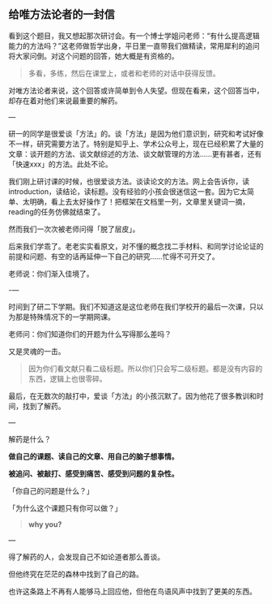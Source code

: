 ## 给唯方法论者的一封信

看到这个题目，我又想起那次研讨会。有一个博士学姐问老师：“有什么提高逻辑能力的方法吗？”这老师做哲学出身，平日里一直带我们做精读，常用犀利的追问将大家问倒。对这个问题的回答，她大概是有资格的。


> 多看，多练，然后在课堂上，或者和老师的对话中获得反馈。

对唯方法论者来说，这个回答或许简单到令人失望。但现在看来，这个回答当中，却存在着对他们来说最重要的解药。

—

研一的同学是很爱谈「方法」的。谈「方法」是因为他们意识到，研究和考试好像不一样，研究需要方法了。特别是知乎上、学术公众号上，现在已经积累了大量的文章：谈开题的方法、谈文献综述的方法、谈文献管理的方法……更有甚者，还有「快速xxx」的方法。此处不论。

我们刚上研讨课的时候，也很爱谈方法。谈读论文的方法。网上会告诉你，读introduction，读结论，读标题。没有经验的小孩会很迷信这一套。因为它太简单、太明确，看上去太好操作了！把框架在文档里一列，文章里关键词一摘，reading的任务仿佛就结束了。

然而我们一次次被老师问得「脱了层皮」。

后来我们学乖了。老老实实看原文，对不懂的概念找二手材料、和同学讨论论证的前提和问题、有空的话再延伸一下自己的研究……忙得不可开交了。

老师说：你们渐入佳境了。

-—

时间到了研二下学期。我们不知道这是这位老师在我们学校开的最后一次课，只以为那是特殊情况下的一学期网课。

老师问：你们知道你们的开题为什么写得那么差吗？

又是灵魂的一击。

> 因为你们看文献只看二级标题。所以你们只会写二级标题。都是没有内容的东西，逻辑上也很零碎。

最后，在无数次的敲打中，爱谈「方法」的小孩沉默了。因为他花了很多教训和时间，找到了解药。

—

解药是什么？

**做自己的课题、读自己的文章、用自己的脑子想事情。**

**被追问、被敲打、感受到痛苦、感受到问题的复杂性。**

「你自己的问题是什么？」

「为什么这个课题只有你可以做？」

> **why you?**

—

得了解药的人，会发现自己不如论道者那么善谈。

但他终究在茫茫的森林中找到了自己的路。

也许这条路上不再有人能够马上回应他，但他在鸟语风声中找到了更美的东西。

